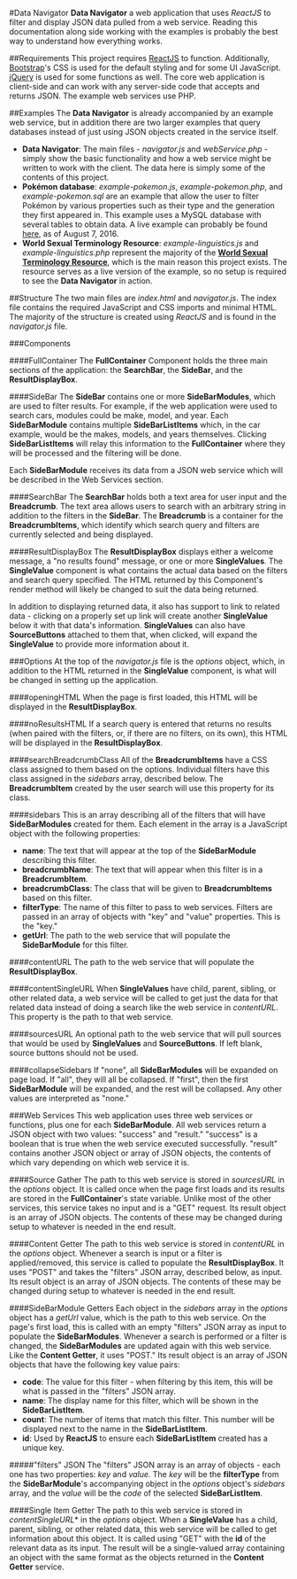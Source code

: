 #Data Navigator
**Data Navigator** a web application that uses *ReactJS* to filter and display JSON data pulled from a web service. Reading this documentation along side working with the examples is probably the best way to understand how everything works.

##Requirements
This project requires [ReactJS](https://facebook.github.io/react/) to function. Additionally, [Bootstrap](http://getbootstrap.com/)'s CSS is used for the default styling and for some UI JavaScript. [jQuery](http://jquery.com/) is used for some functions as well. The core web application is client-side and can work with any server-side code that accepts and returns JSON. The example web services use PHP.

##Examples
The **Data Navigator** is already accompanied by an example web service, but in addition there are two larger examples that query databases instead of just using JSON objects created in the service itself.

* **Data Navigator**: The main files - *navigator.js* and *webService.php* - simply show the basic functionality and how a web service might be written to work with the client. The data here is simply some of the contents of this project.
* **Pok&eacute;mon database**: *example-pokemon.js*, *example-pokemon.php*, and *example-pokemon.sql* are an example that allow the user to filter Pok&eacute;mon by various properties such as their type and the generation they first appeared in. This example uses a MySQL database with several tables to obtain data. A live example can probably be found [here](http://hauntedbees.com/test/pokemonTest.html), as of August 7, 2016.
* **World Sexual Terminology Resource**: *example-linguistics.js* and *example-linguistics.php* represent the majority of the [**World Sexual Terminology Resource**](http://hauntedbees.com/ling/index.html), which is the main reason this project exists. The resource serves as a live version of the example, so no setup is required to see the **Data Navigator** in action.

##Structure
The two main files are *index.html* and *navigator.js*. The index file contains the required JavaScript and CSS imports and minimal HTML. The majority of the structure is created using *ReactJS* and is found in the *navigator.js* file.

###Components

####FullContainer
The **FullContainer** Component holds the three main sections of the application: the **SearchBar**, the **SideBar**, and the **ResultDisplayBox**.

####SideBar
The **SideBar** contains one or more **SideBarModules**, which are used to filter results. For example, if the web application were used to search cars, modules could be make, model, and year. Each **SideBarModule** contains multiple **SideBarListItems** which, in the car example, would be the makes, models, and years themselves. Clicking **SideBarListItems** will relay this information to the **FullContainer** where they will be processed and the filtering will be done.

Each **SideBarModule** receives its data from a JSON web service which will be described in the Web Services section.

####SearchBar
The **SearchBar** holds both a text area for user input and the **Breadcrumb**. The text area allows users to search with an arbitrary string in addition to the filters in the **SideBar**. The **Breadcrumb** is a container for the **BreadcrumbItems**, which identify which search query and filters are currently selected and being displayed.

####ResultDisplayBox
The **ResultDisplayBox** displays either a welcome message, a "no results found" message, or one or more **SingleValues**. The **SingleValue** component is what contains the actual data based on the filters and search query specified. The HTML returned by this Component's render method will likely be changed to suit the data being returned.

In addition to displaying returned data, it also has support to link to related data - clicking on a properly set up link will create another **SingleValue** below it with that data's information. **SingleValues** can also have **SourceButtons** attached to them that, when clicked, will expand the **SingleValue** to provide more information about it.

###Options
At the top of the *navigator.js* file is the *options* object, which, in addition to the HTML returned in the **SingleValue** component, is what will be changed in setting up the application.

####openingHTML
When the page is first loaded, this HTML will be displayed in the **ResultDisplayBox**.

####noResultsHTML
If a search query is entered that returns no results (when paired with the filters, or, if there are no filters, on its own), this HTML will be displayed in the **ResultDisplayBox**.

####searchBreadcrumbClass
All of the **BreadcrumbItems** have a CSS class assigned to them based on the options. Individual filters have this class assigned in the *sidebars* array, described below. The **BreadcrumbItem** created by the user search will use this property for its class.

####sidebars
This is an array describing all of the filters that will have **SideBarModules** created for them. Each element in the array is a JavaScript object with the following properties:

* **name**: The text that will appear at the top of the **SideBarModule** describing this filter.
* **breadcrumbName**: The text that will appear when this filter is in a **BreadcrumbItem**.
* **breadcrumbClass**: The class that will be given to **BreadcrumbItems** based on this filter.
* **filterType**: The name of this filter to pass to web services. Filters are passed in an array of objects with "key" and "value" properties. This is the "key."
* **getUrl**: The path to the web service that will populate the **SideBarModule** for this filter.

####contentURL
The path to the web service that will populate the **ResultDisplayBox**.

####contentSingleURL
When **SingleValues** have child, parent, sibling, or other related data, a web service will be called to get just the data for that related data instead of doing a search like the web service in *contentURL*. This property is the path to that web service.

####sourcesURL
An optional path to the web service that will pull sources that would be used by **SingleValues** and **SourceButtons**. If left blank, source buttons should not be used.

####collapseSidebars
If "none", all **SideBarModules** will be expanded on page load. If "all", they will all be collapsed. If "first", then the first **SideBarModule** will be expanded, and the rest will be collapsed. Any other values are interpreted as "none."

###Web Services
This web application uses three web services or functions, plus one for each **SideBarModule**. All web services return a JSON object with two values: "success" and "result." "success" is a boolean that is true when the web service executed successfully. "result" contains another JSON object or array of JSON objects, the contents of which vary depending on which web service it is.

####Source Gather
The path to this web service is stored in *sourcesURL* in the *options* object. It is called once when the page first loads and its results are stored in the **FullContainer**'s state variable. Unlike most of the other services, this service takes no input and is a "GET" request. Its result object is an array of JSON objects. The contents of these may be changed during setup to whatever is needed in the end result.

####Content Getter
The path to this web service is stored in *contentURL* in the *options* object. Whenever a search is input or a filter is applied/removed, this service is called to populate the **ResultDisplayBox**. It uses "POST" and takes the "filters" JSON array, described below, as input. Its result object is an array of JSON objects. The contents of these may be changed during setup to whatever is needed in the end result.

####SideBarModule Getters
Each object in the *sidebars* array in the *options* object has a *getUrl* value, which is the path to this web service. On the page's first load, this is called with an empty "filters" JSON array as input to populate the **SideBarModules**. Whenever a search is performed or a filter is changed, the **SideBarModules** are updated again with this web service. Like the **Content Getter**, it uses "POST." Its result object is an array of JSON objects that have the following key value pairs:

* **code**: The value for this filter - when filtering by this item, this will be what is passed in the "filters" JSON array.
* **name**: The display name for this filter, which will be shown in the **SideBarListItem**.
* **count**: The number of items that match this filter. This number will be displayed next to the name in the **SideBarListItem**.
* **id**: Used by **ReactJS** to ensure each **SideBarListItem** created has a unique key.

#####"filters" JSON
The "filters" JSON array is an array of objects - each one has two properties: *key* and *value.* The *key* will be the **filterType** from the **SideBarModule**'s accompanying object in the *options* object's *sidebars* array, and the *value* will be the *code* of the selected **SideBarListItem**.

####Single Item Getter
The path to this web service is stored in *contentSingleURL** in the *options* object. When a **SingleValue** has a child, parent, sibling, or other related data, this web service will be called to get information about this object. It is called using "GET" with the **id** of the relevant data as its input. The result will be a single-valued array containing an object with the same format as the objects returned in the **Content Getter** service.